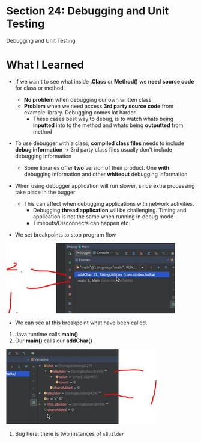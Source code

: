 # Section 24: Debugging and Unit Testing

Debugging and Unit Testing

# What I Learned

- If we wan't to see what inside **.Class** or **Method()** we **need** **source code** for class or method.
    - **No problem** when debugging our own written class
    - **Problem** when we need access **3rd party source code** from example library. Debugging comes lot harder
        - These cases best way to debug, is to watch whats being **inputted** into to the method and whats being **outputted** from method

- To use debugger with a class, **compiled class files** needs to include **debug information** -> 3rd party class files usually don't include debugging information
    - Some libraries offer **two** version of their product. One **with** debugging information and other **whiteout** debugging information

- When using debugger application will run slower, since extra processing take place in the bugger
    - This can affect when debugging applications with network activities.  
        - Debugging **thread application** will be challenging. Timing and application is not the same when running in debug mode
        - Timeouts/Disconnects can happen etc.

- We set breakpoints to stop program flow

<img src="debuggingStatck.JPG" alt="alt text" width="450"/>

- We can see at this breakpoint what have been called.
1. Java runtime calls **main()**
2. Our **main()** calls our **addChar()**

<img src="bugHere.JPG" alt="alt text" width="400"/>

1. Bug here: there is two instances of `sBuilder`